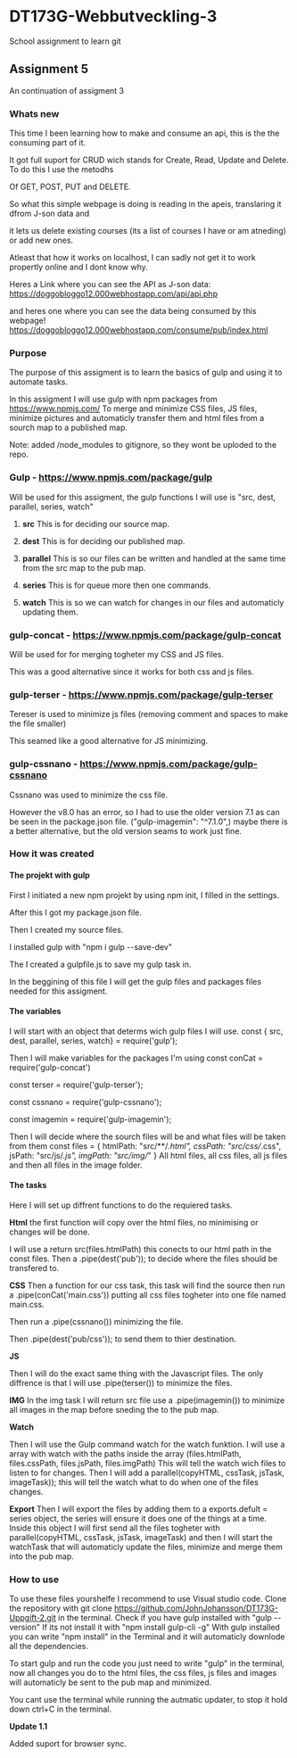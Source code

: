 # DT173G-Webbutveckling-3
School assignment to learn git

## Assignment 5
An continuation of assigment 3

### Whats new

This time I been learning how to make and consume an api, this is the the consuming part of it.

It got full suport for CRUD wich stands for Create, Read, Update and Delete. To do this I use the metodhs

Of GET, POST, PUT and DELETE.

So what this simple webpage is doing is reading in the apeis, translaring it dfrom J-son data and 

it lets us delete existing courses (its a list of courses I have or am atneding) or add new ones. 

Atleast that how it works on localhost, I can sadly not get it to work propertly online and I dont know why.

Heres a Link where you can see the API as J-son data: https://doggobloggo12.000webhostapp.com/api/api.php

and heres one where you can see the data being consumed by this webpage! https://doggobloggo12.000webhostapp.com/consume/pub/index.html


### Purpose

The purpose of this assigment is to learn the basics of gulp and using it to automate tasks.

In this assigment I will use gulp with npm packages from https://www.npmjs.com/
To merge and minimize CSS files, JS files, minimize pictures and automaticly transfer them and html files
from a sourch map to a published map. 

Note: added /node_modules to gitignore, so they wont be uploded to the repo.

### Gulp - https://www.npmjs.com/package/gulp

Will be used for this assigment, the gulp functions I will use is "src, dest, parallel, series, watch"

1. **src**
This is for deciding our source map.
    
2. **dest**
This is for deciding our published map.

3. **parallel**
This is so our files can be written and handled at the same time from the src map to the pub map.

4. **series**
This is for queue more then one commands.

5. **watch**
This is so we can watch for changes in our files and automaticly updating them.

### gulp-concat - https://www.npmjs.com/package/gulp-concat

Will be used for for merging togheter my CSS and JS files.

This was a good alternative since it works for both css and js files.

### gulp-terser - https://www.npmjs.com/package/gulp-terser

Tereser is used to minimize js files (removing comment and spaces to make the file smaller)

This seamed like a good alternative for JS minimizing. 

### gulp-cssnano - https://www.npmjs.com/package/gulp-cssnano

Cssnano was used to minimize the css file. 

However the v8.0 has an error, so I had to use the older version 7.1 as can be seen in the 
package.json file. ("gulp-imagemin": "^7.1.0",) maybe there is a better alternative,
but the old version seams to work just fine.

### How it was created

#### The projekt with gulp

First I initiated a new npm projekt by using npm init, I filled in the settings.

After this I got my package.json file.

Then I created my source files. 

I installed gulp with "npm i gulp --save-dev"

The I created a gulpfile.js to save my gulp task in. 

In the beggining of this file I will get the gulp files and packages files needed for this assigment. 

#### The variables

I will start with an object that determs wich gulp files I will use. const {
    src, dest, parallel, series, watch} = require('gulp');

Then I will make variables for the packages I'm using
const conCat = require('gulp-concat')

const terser = require('gulp-terser');

const cssnano = require('gulp-cssnano');

const imagemin = require('gulp-imagemin');

Then I will decide where the sourch files will be and what files will be taken from them
const files = {
    htmlPath: "src/**/*.html",
    cssPath: "src/css/*.css",
    jsPath: "src/js/*.js",
    imgPath: "src/img/*"
}
All html files, all css files, all js files and then all files in the image folder.

#### The tasks

Here I will set up diffrent functions to do the requiered tasks.

**Html**
the first function will copy over the html files, no minimising or changes will be done.

I will use a  return src(files.htmlPath) this conects to our html path in the const files.
Then a .pipe(dest('pub')); to decide where the files should be transfered to.

**CSS**
Then a function for our css task, this task will find the source then run a .pipe(conCat('main.css'))
putting all css files togheter into one file named main.css. 

Then run a .pipe(cssnano()) minimizing the file.

Then .pipe(dest('pub/css')); to send them to thier destination.

**JS**

Then I will do the exact same thing with the Javascript files.
The only diffrence is that I will use .pipe(terser()) to minimize the files.

**IMG**
In the img task I will return src file use a .pipe(imagemin()) to minimize all images in the map
before sneding the to the pub map.

**Watch**

Then I will use the Gulp command watch for the watch funktion.
I will use a array with watch with the paths inside the array (files.htmlPath, files.cssPath, files.jsPath, files.imgPath) This will tell the watch wich files to listen to for changes.
Then I will add a parallel(copyHTML, cssTask, jsTask, imageTask)); this will tell the watch what to do when 
one of the files changes.

**Export**
Then I will export the files by adding them to a exports.defult = series object, the series will ensure it does one of the things at a time. Inside this object I will first send all the files togheter with  parallel(copyHTML, cssTask, jsTask, imageTask) and then I will start the watchTask that will automaticly update the files, minimize and merge them into the pub map.

### How to use

To use these files yourshelfe I recommend to use Visual studio code.
Clone the repository with git clone https://github.com/JohnJohansson/DT173G-Uppgift-2.git in the terminal.
Check if you have gulp installed with "gulp --version" If its not install it with "npm install gulp-cli -g"
With gulp installed you can write "npm install" in the Terminal and it will automaticly downlode all the dependencies.

To start gulp and run the code you just need to write "gulp" in the terminal, now all changes you do to the html files, the css files, js files and images will automaticly be sent to the pub map and minimized.

You cant use the terminal while running the autmatic updater, to stop it hold down ctrl+C in the terminal.

**Update 1.1**

Added suport for browser sync.










